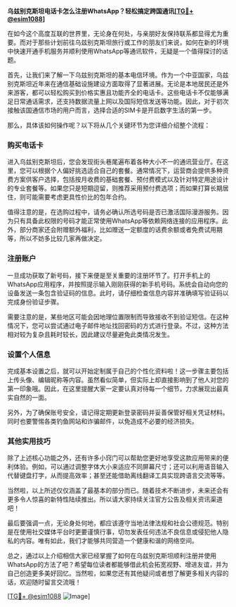 **乌兹别克斯坦电话卡怎么注册WhatsApp？轻松搞定跨国通讯[[TG💪+ @esim1088](https://t.me/s/esim1088)]**

在如今这个高度互联的世界里，无论身在何处，与亲朋好友保持联系都显得尤为重要。而对于那些计划前往乌兹别克斯坦旅行或工作的朋友们来说，如何在新的环境中快速开通手机服务并顺利使用WhatsApp等通讯软件，无疑是一个值得探讨的话题。

首先，让我们来了解一下乌兹别克斯坦的基本电信环境。作为一个中亚国家，乌兹别克斯坦近年来在通信基础设施建设方面取得了显著进展。无论是本地居民还是外来游客，都可以轻松购买到价格实惠且功能齐全的电话卡。这些电话卡不仅能够满足日常通话需求，还支持数据流量上网以及国际短信发送等功能。因此，对于初次接触该国通信市场的用户而言，选择合适的SIM卡是开启数字生活的第一步。

那么，具体该如何操作呢？以下将从几个关键环节为您详细介绍整个流程：

### 购买电话卡

进入乌兹别克斯坦后，您会发现街头巷尾遍布着各种大小不一的通讯营业厅。在这里，您可以根据个人偏好挑选适合自己的套餐。通常情况下，运营商会提供多种资费方案供客户选择，包括按月收费的基础套餐、预付费模式以及针对特定用途设计的专业套餐等。如果您只是短期逗留，则推荐采用预付费选项；而如果打算长期居住，则可能需要考虑更具性价比的包年合约。

值得注意的是，在选购过程中，请务必确认所选号码是否已激活国际漫游服务。因为只有具备此权限的号码才能正常使用WhatsApp等依赖网络连接的应用程序。此外，部分商家还会附赠额外福利，比如赠送一定额度的话费余额或者免费试用期等，所以不妨多比较几家再做决定。

### 注册账户

一旦成功获取了新号码，接下来便是至关重要的注册环节了。打开手机上的WhatsApp应用程序，并按照提示输入刚刚获得的新手机号码。系统会自动向您的设备发送一条包含验证码的信息。此时，请仔细检查信息内容并准确填写验证码以完成身份验证步骤。

需要注意的是，某些地区可能会因地理位置限制而导致接收不到验证短信。在这种情况下，您可以尝试通过电子邮件地址找回密码的方式进行登录。不过，这种方法相对较为复杂且耗时较长，因此建议尽量避免此类情况发生。

### 设置个人信息

完成基本设置之后，就可以开始定制属于自己的个性化资料啦！这一步骤主要包括上传头像、编辑昵称等内容。虽然看似简单，但实际上却直接影响到了他人对您的第一印象哦。因此，在这里提醒大家一定要认真对待每一个细节，力求展现出最真实自然的一面。

另外，为了确保账号安全，请记得定期更新登录密码并妥善保管好相关凭证材料。同时也要警惕各类钓鱼网站和诈骗邮件，以免造成不必要的经济损失。

### 其他实用技巧

除了上述核心功能之外，还有许多小窍门可以帮助您更好地享受这款应用带来的便利体验。例如，可以通过调整字体大小来适应不同屏幕尺寸；还可以利用语音输入代替键盘打字，从而提高效率；甚至还能借助离线翻译工具实现跨语言交流等等。

当然啦，以上所述仅仅涵盖了最基本的部分而已。随着技术不断进步，未来还会有更多令人惊喜的新特性陆续推出。所以请大家持续关注官方公告及相关资讯渠道吧！

最后要强调一点，无论身处何地，都应该遵守当地法律法规和社会公德规范。特别是在使用社交媒体平台时更要谨慎行事，切勿发表任何违法不良信息或侵犯他人隐私的内容。唯有如此，我们才能够共同营造一个健康和谐的网络空间。

总之，通过以上介绍相信大家已经掌握了如何在乌兹别克斯坦顺利注册并使用WhatsApp的方法了吧？希望每位读者都能够借此机会拓宽视野、增进友谊，并为自己创造更多美好回忆。当然啦，如果您还有其他疑问或者想了解更多相关内容的话，欢迎随时留言交流哦！

[[TG💪+ @esim1088](https://t.me/s/esim1088) ![Image](https://i.postimg.cc/4NQfJmqS/Snipaste-2025-05-13-00-14-12.png)]